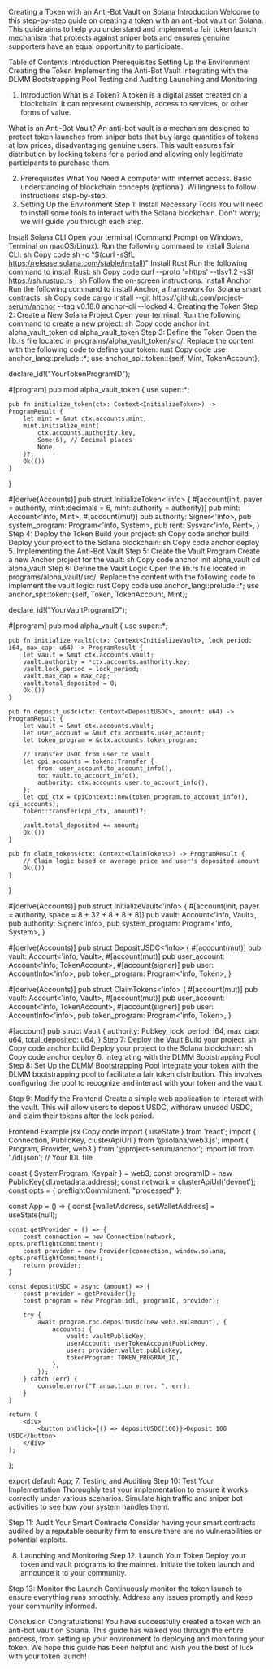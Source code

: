 Creating a Token with an Anti-Bot Vault on Solana
Introduction
Welcome to this step-by-step guide on creating a token with an anti-bot vault on Solana. This guide aims to help you understand and implement a fair token launch mechanism that protects against sniper bots and ensures genuine supporters have an equal opportunity to participate.

Table of Contents
Introduction
Prerequisites
Setting Up the Environment
Creating the Token
Implementing the Anti-Bot Vault
Integrating with the DLMM Bootstrapping Pool
Testing and Auditing
Launching and Monitoring
1. Introduction
What is a Token?
A token is a digital asset created on a blockchain. It can represent ownership, access to services, or other forms of value.

What is an Anti-Bot Vault?
An anti-bot vault is a mechanism designed to protect token launches from sniper bots that buy large quantities of tokens at low prices, disadvantaging genuine users. This vault ensures fair distribution by locking tokens for a period and allowing only legitimate participants to purchase them.

2. Prerequisites
What You Need
A computer with internet access.
Basic understanding of blockchain concepts (optional).
Willingness to follow instructions step-by-step.
3. Setting Up the Environment
Step 1: Install Necessary Tools
You will need to install some tools to interact with the Solana blockchain. Don't worry; we will guide you through each step.

Install Solana CLI
Open your terminal (Command Prompt on Windows, Terminal on macOS/Linux).
Run the following command to install Solana CLI:
sh
Copy code
sh -c "$(curl -sSfL https://release.solana.com/stable/install)"
Install Rust
Run the following command to install Rust:
sh
Copy code
curl --proto '=https' --tlsv1.2 -sSf https://sh.rustup.rs | sh
Follow the on-screen instructions.
Install Anchor
Run the following command to install Anchor, a framework for Solana smart contracts:
sh
Copy code
cargo install --git https://github.com/project-serum/anchor --tag v0.18.0 anchor-cli --locked
4. Creating the Token
Step 2: Create a New Solana Project
Open your terminal.
Run the following command to create a new project:
sh
Copy code
anchor init alpha_vault_token
cd alpha_vault_token
Step 3: Define the Token
Open the lib.rs file located in programs/alpha_vault_token/src/.
Replace the content with the following code to define your token:
rust
Copy code
use anchor_lang::prelude::*;
use anchor_spl::token::{self, Mint, TokenAccount};

declare_id!("YourTokenProgramID");

#[program]
pub mod alpha_vault_token {
    use super::*;

    pub fn initialize_token(ctx: Context<InitializeToken>) -> ProgramResult {
        let mint = &mut ctx.accounts.mint;
        mint.initialize_mint(
            ctx.accounts.authority.key,
            Some(6), // Decimal places
            None,
        )?;
        Ok(())
    }
}

#[derive(Accounts)]
pub struct InitializeToken<'info> {
    #[account(init, payer = authority, mint::decimals = 6, mint::authority = authority)]
    pub mint: Account<'info, Mint>,
    #[account(mut)]
    pub authority: Signer<'info>,
    pub system_program: Program<'info, System>,
    pub rent: Sysvar<'info, Rent>,
}
Step 4: Deploy the Token
Build your project:
sh
Copy code
anchor build
Deploy your project to the Solana blockchain:
sh
Copy code
anchor deploy
5. Implementing the Anti-Bot Vault
Step 5: Create the Vault Program
Create a new Anchor project for the vault:
sh
Copy code
anchor init alpha_vault
cd alpha_vault
Step 6: Define the Vault Logic
Open the lib.rs file located in programs/alpha_vault/src/.
Replace the content with the following code to implement the vault logic:
rust
Copy code
use anchor_lang::prelude::*;
use anchor_spl::token::{self, Token, TokenAccount, Mint};

declare_id!("YourVaultProgramID");

#[program]
pub mod alpha_vault {
    use super::*;

    pub fn initialize_vault(ctx: Context<InitializeVault>, lock_period: i64, max_cap: u64) -> ProgramResult {
        let vault = &mut ctx.accounts.vault;
        vault.authority = *ctx.accounts.authority.key;
        vault.lock_period = lock_period;
        vault.max_cap = max_cap;
        vault.total_deposited = 0;
        Ok(())
    }

    pub fn deposit_usdc(ctx: Context<DepositUSDC>, amount: u64) -> ProgramResult {
        let vault = &mut ctx.accounts.vault;
        let user_account = &mut ctx.accounts.user_account;
        let token_program = &ctx.accounts.token_program;
        
        // Transfer USDC from user to vault
        let cpi_accounts = token::Transfer {
            from: user_account.to_account_info(),
            to: vault.to_account_info(),
            authority: ctx.accounts.user.to_account_info(),
        };
        let cpi_ctx = CpiContext::new(token_program.to_account_info(), cpi_accounts);
        token::transfer(cpi_ctx, amount)?;

        vault.total_deposited += amount;
        Ok(())
    }

    pub fn claim_tokens(ctx: Context<ClaimTokens>) -> ProgramResult {
        // Claim logic based on average price and user's deposited amount
        Ok(())
    }
}

#[derive(Accounts)]
pub struct InitializeVault<'info> {
    #[account(init, payer = authority, space = 8 + 32 + 8 + 8 + 8)]
    pub vault: Account<'info, Vault>,
    pub authority: Signer<'info>,
    pub system_program: Program<'info, System>,
}

#[derive(Accounts)]
pub struct DepositUSDC<'info> {
    #[account(mut)]
    pub vault: Account<'info, Vault>,
    #[account(mut)]
    pub user_account: Account<'info, TokenAccount>,
    #[account(signer)]
    pub user: AccountInfo<'info>,
    pub token_program: Program<'info, Token>,
}

#[derive(Accounts)]
pub struct ClaimTokens<'info> {
    #[account(mut)]
    pub vault: Account<'info, Vault>,
    #[account(mut)]
    pub user_account: Account<'info, TokenAccount>,
    #[account(signer)]
    pub user: AccountInfo<'info>,
    pub token_program: Program<'info, Token>,
}

#[account]
pub struct Vault {
    authority: Pubkey,
    lock_period: i64,
    max_cap: u64,
    total_deposited: u64,
}
Step 7: Deploy the Vault
Build your project:
sh
Copy code
anchor build
Deploy your project to the Solana blockchain:
sh
Copy code
anchor deploy
6. Integrating with the DLMM Bootstrapping Pool
Step 8: Set Up the DLMM Bootstrapping Pool
Integrate your token with the DLMM bootstrapping pool to facilitate a fair token distribution. This involves configuring the pool to recognize and interact with your token and the vault.

Step 9: Modify the Frontend
Create a simple web application to interact with the vault. This will allow users to deposit USDC, withdraw unused USDC, and claim their tokens after the lock period.

Frontend Example
jsx
Copy code
import { useState } from 'react';
import { Connection, PublicKey, clusterApiUrl } from '@solana/web3.js';
import { Program, Provider, web3 } from '@project-serum/anchor';
import idl from './idl.json'; // Your IDL file

const { SystemProgram, Keypair } = web3;
const programID = new PublicKey(idl.metadata.address);
const network = clusterApiUrl('devnet');
const opts = {
    preflightCommitment: "processed"
};

const App = () => {
    const [walletAddress, setWalletAddress] = useState(null);

    const getProvider = () => {
        const connection = new Connection(network, opts.preflightCommitment);
        const provider = new Provider(connection, window.solana, opts.preflightCommitment);
        return provider;
    }

    const depositUSDC = async (amount) => {
        const provider = getProvider();
        const program = new Program(idl, programID, provider);

        try {
            await program.rpc.depositUsdc(new web3.BN(amount), {
                accounts: {
                    vault: vaultPublicKey,
                    userAccount: userTokenAccountPublicKey,
                    user: provider.wallet.publicKey,
                    tokenProgram: TOKEN_PROGRAM_ID,
                },
            });
        } catch (err) {
            console.error("Transaction error: ", err);
        }
    }

    return (
        <div>
            <button onClick={() => depositUSDC(100)}>Deposit 100 USDC</button>
        </div>
    );
};

export default App;
7. Testing and Auditing
Step 10: Test Your Implementation
Thoroughly test your implementation to ensure it works correctly under various scenarios. Simulate high traffic and sniper bot activities to see how your system handles them.

Step 11: Audit Your Smart Contracts
Consider having your smart contracts audited by a reputable security firm to ensure there are no vulnerabilities or potential exploits.

8. Launching and Monitoring
Step 12: Launch Your Token
Deploy your token and vault programs to the mainnet. Initiate the token launch and announce it to your community.

Step 13: Monitor the Launch
Continuously monitor the token launch to ensure everything runs smoothly. Address any issues promptly and keep your community informed.

Conclusion
Congratulations! You have successfully created a token with an anti-bot vault on Solana. This guide has walked you through the entire process, from setting up your environment to deploying and monitoring your token. We hope this guide has been helpful and wish you the best of luck with your token launch!
